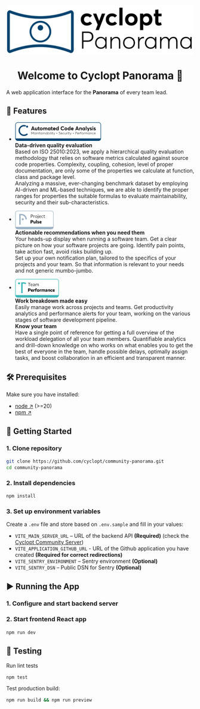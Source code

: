 <p align="center">
  <img src="public/cycloptPanorama.png" alt="Cyclopt Panorama" width="500" align="center" />
</p>

<h1 align="center">Welcome to Cyclopt Panorama 👋 </h1>

A web application interface for the **Panorama** of every team lead. 

## 🧩 Features  


- <p>
  <img src="public/automatedCodeAnalysis.png" alt="Automated Code Analysis" height="50" />
  <br/>
  <b>Data-driven quality evaluation</b><br/>
  <span>
    Based on ISO 25010:2023, we apply a hierarchical quality evaluation methodology that relies on software metrics calculated against source code properties. Complexity, coupling, cohesion, level of proper documentation, are only some of the properties we calculate at function, class and package level.
    <br>
    Analyzing a massive, ever-changing benchmark dataset by employing AI-driven and ML-based techniques, we are able to identify the proper ranges for properties the suitable formulas to evaluate maintainability, security and their sub-characteristics.
  </span>
</p>

- <p>
    <img src="public/projectPulse.png" alt="Project Pulse" height="50" align="center" />
    <br/>
    <b>Actionable recommendations when you need them</b><br/>
    <span>
    Your heads-up display when running a software team. Get a clear picture on how your software projects are going. Identify pain points, take action fast, avoid risks building up.<br>
    Set up your own notification plan, tailored to the specifics of your projects and your team. So that information is relevant to your needs and not generic mumbo-jumbo.
    </span>
</p>

- <p>
    <img src="public/teamPerformance.png" alt="Team Performance" height="50" align="center" />
    <br/>
    <b>Work breakdown made easy</b><br/>
    <span> 
    Easily manage work across projects and teams. Get productivity analytics and performance alerts for your team, working on the various stages of software development pipeline.
    </span>
    <br/>
    <b>Know your team</b>
    <br/>
    <span>
    Have a single point of reference for getting a full overview of the workload delegation of all your team members. Quantifiable analytics and drill-down knowledge on who works on what enables you to get the best of everyone in the team, handle possible delays, optimally assign tasks, and boost collaboration in an efficient and transparent manner.
    </span>
</p>

## 🛠️ Prerequisites

Make sure you have installed:
- [node ↗](https://nodejs.org/en) (>=20)
- [npm ↗](https://www.npmjs.com/)

## 🚀 Getting Started

### 1. Clone repository
```sh
git clone https://github.com/cyclopt/community-panorama.git
cd community-panorama
```

### 2. Install dependencies
```sh
npm install
```

### 3. Set up environment variables
Create a `.env` file and store based on `.env.sample` and fill in your values:

- `VITE_MAIN_SERVER_URL` – URL of the backend API **(Required)** (check the [Cyclopt Community Server](https://github.com/cyclopt/community-server/))
- `VITE_APPLICATION_GITHUB_URL` - URL of the Github application you have created **(Required for correct redirections)**
- `VITE_SENTRY_ENVIRONMENT` – Sentry environment **(Optional)**
- `VITE_SENTRY_DSN` – Public DSN for Sentry **(Optional)**


## ▶️ Running the App

### 1. Configure and start backend server

### 2. Start frontend React app
```sh
npm run dev
```

## 🧪 Testing
Run lint tests
```sh
npm test
```

Test production build:
```sh
npm run build && npm run preview
```
